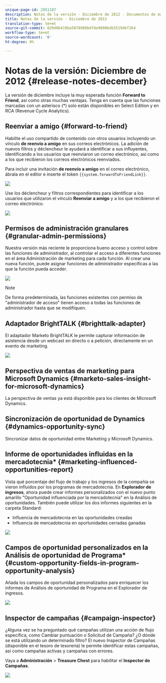 ```yaml
---
unique-page-id: 2951107
description: Notas de la versión - Diciembre de 2012 - Documentos de marketing - Documentación del producto
title: Notas de la versión - Diciembre de 2012
translation-type: tm+mt
source-git-commit: 029d8b419ba5078980b4fde9890bdb35194bf264
workflow-type: tm+mt
source-wordcount: '0'
ht-degree: 0%

---
```



# Notas de la versión: Diciembre de 2012 {#release-notes-december}

La versión de diciembre incluye la muy esperada función **Forward to Friend**, así como otras muchas ventajas. Tenga en cuenta que las funciones marcadas con un asterisco (*) solo están disponibles en Select Edition y en RCA (Revenue Cycle Analytics).

## Reenviar a amigo {#forward-to-friend}

Habilite el uso compartido de contenido con otros usuarios incluyendo un vínculo **de reenvío a amigo** en sus correos electrónicos. La adición de nuevos filtros y déclencheur le ayudará a identificar a sus influyentes, identificando a los usuarios que reenviaron un correo electrónico, así como a los que recibieron los correos electrónicos reenviados.

Para incluir una invitación **de reenvío a amigo** en el correo electrónico, ábrala en el editor e inserte el token `{{system.forwardToFriendLink}}`.

![](assets/image2014-9-23-10-3a50-3a45.png)

Use los déclencheur y filtros correspondientes para identificar a los usuarios que utilizaron el vínculo **Reenviar a amigo** y a los que recibieron el correo electrónico.

![](assets/image2014-9-23-10-3a50-3a56.png)

## Permisos de administración granulares {#granular-admin-permissions}

Nuestra versión más reciente le proporciona bueno acceso y control sobre las funciones de administrador, al controlar el acceso a diferentes funciones en el área Administración de marketing para cada función. Al crear una nueva función, puede asignar funciones de administrador específicas a las que la función pueda acceder.

![](assets/image2014-9-23-10-3a51-3a18.png)

>[!NOTE]
>
>De forma predeterminada, las funciones existentes con permiso de &quot;administrador de acceso&quot; tienen acceso a todas las funciones de administrador hasta que se modifiquen.

## Adaptador BrightTALK {#brighttalk-adapter}

El adaptador Marketo BrightTALK le permite capturar información de asistencia desde un webcast en directo o a petición, directamente en un evento de marketing.

![](assets/image2014-9-23-10-3a51-3a31.png)

## Perspectiva de ventas de marketing para Microsoft Dynamics {#marketo-sales-insight-for-microsoft-dynamics}

La perspectiva de ventas ya está disponible para los clientes de Microsoft Dynamics.

## Sincronización de oportunidad de Dynamics {#dynamics-opportunity-sync}

Sincronizar datos de oportunidad entre Marketing y Microsoft Dynamics.

## Informe de oportunidades influidas en la mercadotecnia* {#marketing-influenced-opportunities-report}

Vista qué porcentaje del flujo de trabajo y los ingresos de la compañía se vieron influidos por los programas de mercadotecnia. En **Explorador de ingresos**, ahora puede crear informes personalizados con el nuevo punto amarillo &quot;Oportunidad influenciada por la mercadotecnia&quot; en la Análisis de oportunidades. También puede utilizar los dos informes siguientes en la carpeta Standard:

* Influencia de mercadotecnia en las oportunidades creadas
* Influencia de mercadotecnia en oportunidades cerradas ganadas

![](assets/image2014-9-23-10-3a52-3a11.png)

## Campos de oportunidad personalizados en la Análisis de oportunidad de Programa* {#custom-opportunity-fields-in-program-opportunity-analysis}

Añada los campos de oportunidad personalizados para enriquecer los informes de Análisis de oportunidad de Programa en el Explorador de ingresos.

![](assets/image2014-9-23-10-3a52-3a23.png)

## Inspector de campañas {#campaign-inspector}

¿Alguna vez se ha preguntado qué campañas utilizan una acción de flujo específica, como Cambiar puntuación o Solicitud de Campaña? ¿O dónde se está utilizando un determinado filtro? El nuevo Inspector de Campañas (disponible en el tesoro de tesorería) le permite identificar estas campañas, así como campañas activas y campañas con errores.

Vaya a **Administración** > **Treasure Chest** para habilitar el **Inspector de Campañas**.

![](assets/image2014-9-23-10-3a52-3a39.png)
